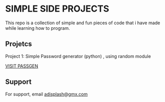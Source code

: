 
# SIMPLE SIDE PROJECTS 
This repo is a collection of simple and fun pieces of code that i have made while learning how to program.
## Projetcs

Project 1:  Simple Password generator (python) , using random module

[VISIT PASSGEN](https://github.com/LegitCoconut/simple-side-projects.git)


## Support

For support, email adisplash@gmx.com 


